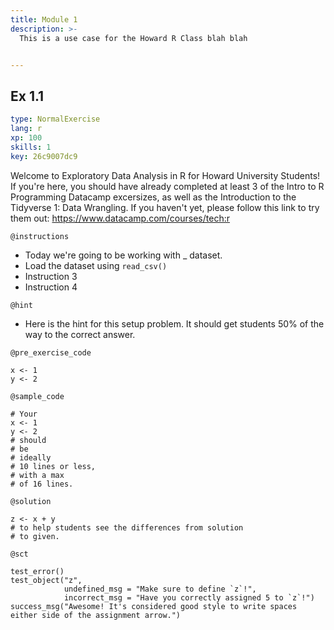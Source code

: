 ```yaml
---
title: Module 1
description: >-
  This is a use case for the Howard R Class blah blah


---
```

## Ex 1.1

```yaml
type: NormalExercise
lang: r
xp: 100
skills: 1
key: 26c9007dc9
```

Welcome to Exploratory Data Analysis in R for Howard University Students! If you're here, you should have already completed at least 3 of the Intro to R Programming Datacamp excersizes, as well as the Introduction to the Tidyverse 1: Data Wrangling. If you haven't yet, please follow this link to try them out: https://www.datacamp.com/courses/tech:r

`@instructions`
- Today we're going to be working with _ dataset. 
- Load the dataset using `read_csv()`
- Instruction 3
- Instruction 4

`@hint`
- Here is the hint for this setup problem. It should get students 50% of the way to the correct answer.

`@pre_exercise_code`
```{r}
x <- 1
y <- 2
```
`@sample_code`
```{r}
# Your
x <- 1
y <- 2
# should
# be
# ideally
# 10 lines or less,
# with a max
# of 16 lines.
```
`@solution`
```{r}
z <- x + y
# to help students see the differences from solution
# to given.
```
`@sct`
```{r}
test_error()
test_object("z",
            undefined_msg = "Make sure to define `z`!",
            incorrect_msg = "Have you correctly assigned 5 to `z`!")
success_msg("Awesome! It's considered good style to write spaces either side of the assignment arrow.")
```



